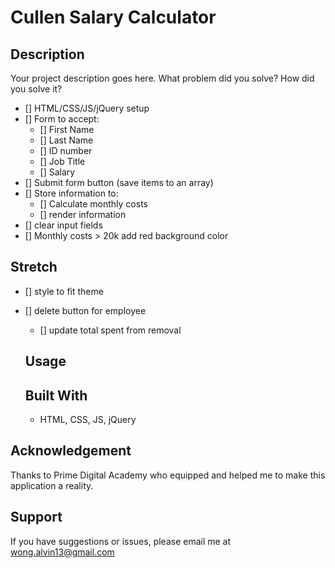 # Cullen Salary Calculator

## Description

Your project description goes here. What problem did you solve? How did you solve it?

- [] HTML/CSS/JS/jQuery setup
- [] Form to accept:
  - [] First Name
  - [] Last Name
  - [] ID number
  - [] Job Title
  - [] Salary
- [] Submit form button (save items to an array)
- [] Store information to:
  - [] Calculate monthly costs
  - [] render information
- [] clear input fields
- [] Monthly costs > 20k add red background color

## Stretch

- [] style to fit theme
- [] delete button for employee

  - [] update total spent from removal

  ## Usage

  ## Built With

  - HTML, CSS, JS, jQuery

## Acknowledgement

Thanks to Prime Digital Academy who equipped and helped me to make this application a reality.

## Support

If you have suggestions or issues, please email me at wong.alvin13@gmail.com
